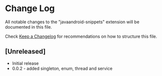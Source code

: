 # Change Log

All notable changes to the "javaandroid-snippets" extension will be documented in this file.

Check [Keep a Changelog](http://keepachangelog.com/) for recommendations on how to structure this file.

## [Unreleased]

- Initial release
- 0.0.2 - added singleton, enum, thread and service